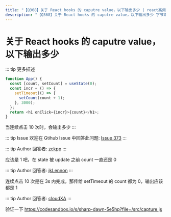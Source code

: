 ```yaml
---
title: "【Q368】关于 React hooks 的 caputre value，以下输出多少 | react高频面试题"
description: "【Q368】关于 React hooks 的 caputre value，以下输出多少 字节跳动面试题、阿里腾讯面试题、美团小米面试题。"
---
```


# 关于 React hooks 的 caputre value，以下输出多少

::: tip 更多描述

```js
function App() {
  const [count, setCount] = useState(0);
  const incr = () => {
    setTimeout(() => {
      setCount(count + 1);
    }, 3000);
  };
  return <h1 onClick={incr}>{count}</h1>;
}
```

当连续点击 10 次时，会输出多少
:::

::: tip Issue
欢迎在 Gtihub Issue 中回答此问题: [Issue 373](https://github.com/shfshanyue/Daily-Question/issues/373)
:::

::: tip Author
回答者: [zckpp](https://github.com/zckpp)
:::

应该是 1 吧，在 state 被 update 之前 count 一直还是 0

::: tip Author
回答者: [jkLennon](https://github.com/jkLennon)
:::

连续点击 10 次是在 3s 内完成，那传给 setTimeout 的 count 都为 0，输出应该都是 1

::: tip Author
回答者: [cloudXA](https://github.com/cloudXA)
:::

验证一下 https://codesandbox.io/s/sharp-dawn-5e5hp?file=/src/capture.js

